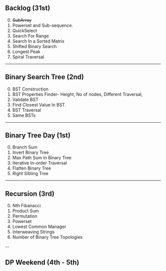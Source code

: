 ## Backlog (31st)
0. ~~SubArray~~
1. Powerset and Sub-sequence.
2. QuickSelect
3. Search For Range
4. Search In a Sorted Matrix
5. Shifted Binary Search
7. Longest Peak
8. Spiral Traversal

---
## Binary Search Tree (2nd)
0. BST Construction
1. BST Properties Finder- Height, No of nodes, Different Traversal,
2. Validate BST
3. Find Closest Value In BST.
4. BST Traversal
5. Same BSTs

---
## Binary Tree Day (1st)
0. Branch Sum
1. Invert Binary Tree
2. Max Path Sum In Binary Tree
3. Iterative In-order Traversal
4. Flatten Binary Tree
5. Right Sibling Tree

---
## Recursion (3rd)
0. Nth Fibanacci
1. Product Sum
2. Permutation
3. Powerset
4. Lowest Common Manager
5. Interweaving Strings
6. Number of Binary Tree Topologies

--
## DP Weekend (4th - 5th)